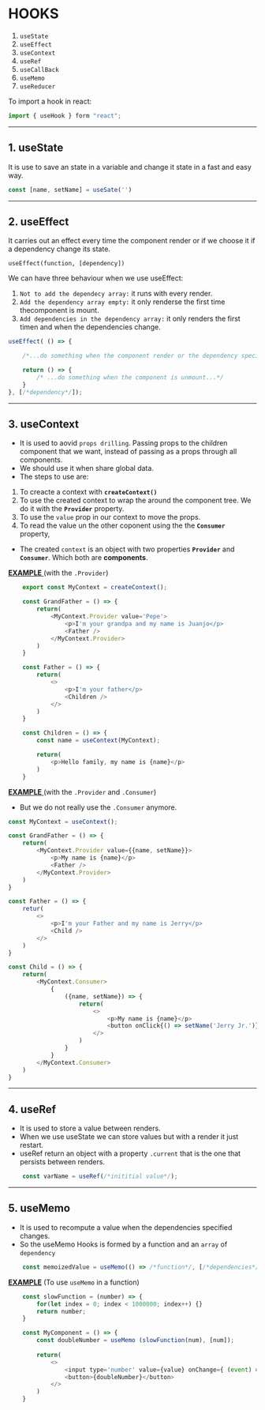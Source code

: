 # HOOKS

1. ``useState``
2. ``useEffect``
3. ``useContext``
4. ``useRef``
5. ``useCallBack``
6. ``useMemo``
7. ``useReducer``

To import a hook in react:
```js 
import { useHook } form "react";
```

---

## 1. useState
It is use to save an state in a variable and change it state in a fast and easy way.
```js
const [name, setName] = useSate('')
```

---

## 2. useEffect
It carries out an effect every time the component render or if we choose it if a dependency change its state.

    useEffect(function, [dependency])

We can have three behaviour when we use useEffect:

1. ``Not to add the dependecy array:`` it runs with every render.
2. ``Add the dependency array empty:`` it only renderse the first time thecomponent is mount.
3. ``Add dependencies in the dependency array:`` it only renders the first timen and when the dependencies change.

```javascript
useEffect( () => {

    /*...do something when the component render or the dependency specify in the array changes...*/

    return () => {
        /* ...do something when the component is unmount...*/
    }
}, [/*dependency*/]);
```

---

## 3. useContext
- It is used to aovid ``props drilling``. Passing props to the children component that we want, instead of passing as a props through all components.
- We should use it when share global data.
- The steps to use are:
1. To creacte a context with **``createContext()``**
2. To use the created context to wrap the around the component tree. We do it with the **``Provider``** property.
3. To use the ``value`` prop in our context to move the props.
4. To read the value un the other coponent using the the **``Consumer``** property,

- The created ``context`` is an object with two properties **``Provider``** and **``Consumer``**. Which both are **components**.

<ins>**EXAMPLE** </ins> (with the ``.Provider``)
```js
    export const MyContext = createContext();

    const GrandFather = () => {
        return(
            <MyContext.Provider value='Pepe'>
                <p>I'm your grandpa and my name is Juanjo</p>
                <Father />
            </MyContext.Provider>
        )
    }

    const Father = () => {
        return(
            <>
                <p>I'm your father</p>
                <Children />
            </>
        )
    }

    const Children = () => {
        const name = useContext(MyContext);

        return(
            <p>Hello family, my name is {name}</p>
        )
    }
```

<ins>**EXAMPLE** </ins> (with the ``.Provider`` and ``.Consumer``)
- But we do not really use the ``.Consumer`` anymore.

```javascript
const MyContext = useContext();

const GrandFather = () => {
    return(
        <MyContext.Provider value={{name, setName}}>
            <p>My name is {name}</p>
            <Father />
        </MyContext.Provider>
    )
}

const Father = () => {
    retur(
        <>
            <p>I'm your Father and my name is Jerry</p>
            <Child />
        </>
    )
}

const Child = () => {
    return(
        <MyContext.Consumer>
            { 
                ({name, setName}) => {
                    return(
                        <>
                            <p>My name is {name}</p>
                            <button onClick{() => setName('Jerry Jr.')}>Change my name here</button>
                        </>
                    )
                }
            }
        </MyContext.Consumer>
    )
}
```

---

## 4. useRef
- It is used to store a value between renders.
- When we use useState we can store values but with a render it just restart.
- useRef return an object with a property ``.current`` that is the one that persists between renders.

```javascript
    const varName = useRef(/*inititial value*/);
```

---

## 5. useMemo

- It is used to recompute a value when the dependencies specified changes.
- So the useMemo Hooks is formed by a function and an ``array`` of ``dependency``

```javascript
    const memoizedValue = useMemo(() => /*function*/, [/*dependencies*/])
```

<ins>**EXAMPLE**</ins> (To use ``useMemo`` in a function)
```javascript
    const slowFunction = (number) => {
        for(let index = 0; index < 1000000; index++) {}
        return number;
    }

    const MyComponent = () => {
        const doubleNumber = useMemo (slowFunction(num), [num]);
        
        return(
            <>
                <input type='number' value={value} onChange={ (event) => event.target.value}></input>
                <button>{doubleNumber}</button>
            </>
        )
    }


```






